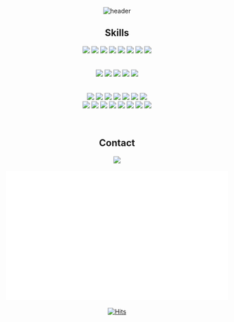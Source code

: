 <div align="center">
  
![header](https://capsule-render.vercel.app/api?type=waving&height=200&text=Welcome&fontAlign=50&fontAlignY=25&color=gradient&desc=Minsu%27s%20GitHub%20profile.&descAlign=60&descAlignY=45)

## Skills

  
<img src="https://img.shields.io/badge/HTML-E34F26?style=flat-square&logo=html5&logoColor=white">
<img src="https://img.shields.io/badge/CSS-1572B6?style=flat-square&logo=css3&logoColor=white">
<img src="https://img.shields.io/badge/TailwindCSS-06B6D4?style=flat-square&logo=tailwindcss&logoColor=white">
<img src="https://img.shields.io/badge/JavaScript-F7DF1E?style=flat-square&logo=javascript&logoColor=black">
<img src="https://img.shields.io/badge/TypeScript-007ACC?style=flat-square&logo=typescript&logoColor=white">
<img src="https://img.shields.io/badge/React-61DAFB?style=flat-square&logo=react&logoColor=black">
<img src="https://img.shields.io/badge/Next.js-000000?style=flat-square&logo=nextdotjs&logoColor=white">
<img src="https://img.shields.io/badge/React%20Native-61DAFB?style=flat-square&logo=react&logoColor=black">

<br/>
<br/>
<br/> 

<img src="https://img.shields.io/badge/Node.js-339933?style=flat-square&logo=nodedotjs&logoColor=white">
<img src="https://img.shields.io/badge/PostgreSQL-336791?style=flat-square&logo=postgresql&logoColor=white">
<img src="https://img.shields.io/badge/MySQL-4479A1?style=flat-square&logo=mysql&logoColor=white">
<img src="https://img.shields.io/badge/AWS-232F3E?style=flat-square&logo=amazonaws&logoColor=white">
<img src="https://img.shields.io/badge/Vercel-000000?style=flat-square&logo=vercel&logoColor=white">

<br/>
<br/>
<br/> 


<img src="https://img.shields.io/badge/Sentry-362D59?style=flat-square&logo=sentry&logoColor=white">
<img src="https://img.shields.io/badge/Google%20Analytics-E37400?style=flat-square&logo=googleanalytics&logoColor=white">
<img src="https://img.shields.io/badge/Git-F05032?style=flat-square&logo=git&logoColor=white">
<img src="https://img.shields.io/badge/GitHub-181717?style=flat-square&logo=github&logoColor=white">
<img src="https://img.shields.io/badge/GitLab-FCA121?style=flat-square&logo=gitlab&logoColor=white">
<img src="https://img.shields.io/badge/VS%20Code-007ACC?style=flat-square&logo=visualstudiocode&logoColor=white">
<img src="https://img.shields.io/badge/Vim-019733?style=flat-square&logo=vim&logoColor=white">
<br/>
<img src="https://img.shields.io/badge/Postman-FF6C37?style=flat-square&logo=postman&logoColor=white">
<img src="https://img.shields.io/badge/Figma-F24E1E?style=flat-square&logo=figma&logoColor=white">
<img src="https://img.shields.io/badge/Notion-000000?style=flat-square&logo=notion&logoColor=white">
<img src="https://img.shields.io/badge/Slack-4A154B?style=flat-square&logo=slack&logoColor=white">
<img src="https://img.shields.io/badge/Google%20Chat-00897B?style=flat-square&logo=googlechat&logoColor=white">
<img src="https://img.shields.io/badge/Windows-0078D6?style=flat-square&logo=windows&logoColor=white">
<img src="https://img.shields.io/badge/macOS-000000?style=flat-square&logo=apple&logoColor=white">
<img src="https://img.shields.io/badge/Linux-FCC624?style=flat-square&logo=linux&logoColor=black">

<br/>
<br/>
<br/>  
  

## Contact

<a target="_blank" href="mailto:cvnefr7704@gmail.com"><img src="https://img.shields.io/badge/cvnefr7704@gmail.com-EA4335?style=flat-square&logo=Gmail&logoColor=white"/></a>
<br/>

<img src="https://raw.githubusercontent.com/devminsukim/github-stats-transparent/output/generated/languages.svg"/>
  
[![Hits](https://hits.seeyoufarm.com/api/count/incr/badge.svg?url=https%3A%2F%2Fgithub.com%2FDevMinsuKim%2Fhit-counter&count_bg=%236667AB&title_bg=%23555555&icon=github.svg&icon_color=%23E7E7E7&title=hits&edge_flat=false)](https://hits.seeyoufarm.com)
  
</div>
